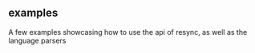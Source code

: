 ## examples

A few examples showcasing how to use the api of resync, as well as the language parsers
